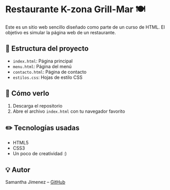 # Restaurante K-zona Grill-Mar 🍽️

Este es un sitio web sencillo diseñado como parte de un curso de HTML. El objetivo es simular la página web de un restaurante.

## 📁 Estructura del proyecto

- `index.html`: Página principal
- `menu.html`: Página del menú
- `contacto.html`: Página de contacto
- `estilos.css`: Hojas de estilo CSS

## 🚀 Cómo verlo

1. Descarga el repositorio
2. Abre el archivo `index.html` con tu navegador favorito

## ✏️ Tecnologías usadas

- HTML5
- CSS3
- Un poco de creatividad :)

## 💡 Autor

Samantha Jimenez – [GitHub](https://github.com/samantha-jimenez-armijos)
